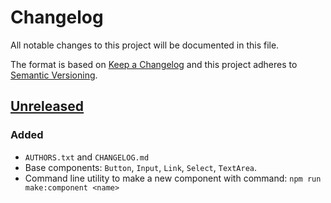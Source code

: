 # Changelog

All notable changes to this project will be documented in this file.

The format is based on [Keep a Changelog](http://keepachangelog.com/en/1.0.0/)
and this project adheres to [Semantic Versioning](http://semver.org/spec/v2.0.0.html).

## [Unreleased]

### Added

* `AUTHORS.txt` and `CHANGELOG.md`
* Base components: `Button`, `Input`, `Link`, `Select`, `TextArea`.
* Command line utility to make a new component with command: `npm run make:component <name>`

[Unreleased]: https://github.com/uploadcare/uploadcare-upload-client/compare/v1.0.0...HEAD
